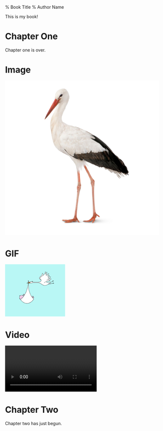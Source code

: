 % Book Title
% Author Name

This is my book!

# Chapter One

Chapter one is over.

# Image

![](stork.jpg)

# GIF

![](stork.gif)

# Video

![](stork.mp4)

# Chapter Two

Chapter two has just begun.